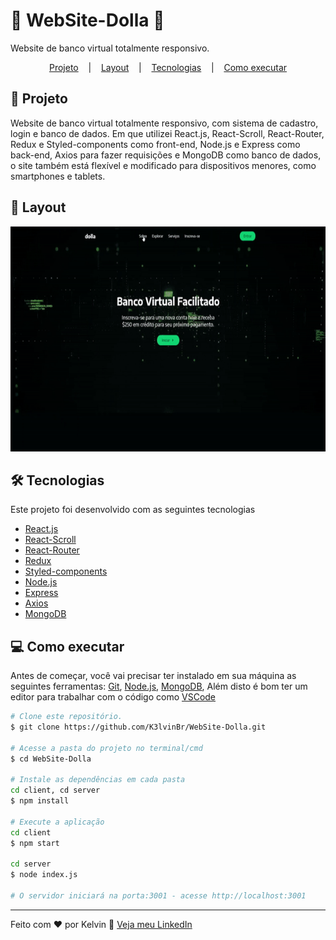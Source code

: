# :money_with_wings: WebSite-Dolla :money_with_wings:	

Website de banco virtual totalmente responsivo.
<p align="center">
  <a href="#page_facing_up-projeto">Projeto</a> &nbsp;&nbsp;&nbsp;|&nbsp;&nbsp;&nbsp;
  <a href="#art-layout">Layout</a> &nbsp;&nbsp;&nbsp;|&nbsp;&nbsp;&nbsp;
  <a href="#hammer_and_wrench-tecnologias">Tecnologias</a> &nbsp;&nbsp;&nbsp;|&nbsp;&nbsp;&nbsp;
  <a href="#computer-como-executar">Como executar</a>
</p>

## :page_facing_up: Projeto
Website de banco virtual totalmente responsivo, com sistema de cadastro, login e banco de dados. Em que utilizei React.js, React-Scroll, React-Router, Redux e Styled-components como front-end, Node.js e Express como back-end, Axios para fazer requisições e MongoDB como banco de dados, o site também está flexível e modificado para dispositivos menores, como smartphones e tablets.

## :art: Layout
<div align="center">
  <img height="360" src="client/public/to_Readme/site_gif.gif" />
</div>

## :hammer_and_wrench: Tecnologias
Este projeto foi desenvolvido com as seguintes tecnologias

- [React.js](https://reactjs.org)
- [React-Scroll](https://www.npmjs.com/package/react-scroll)
- [React-Router](https://reactrouter.com)
- [Redux](https://redux.js.org)
- [Styled-components](https://styled-components.com)
- [Node.js](https://nodejs.org/en/)
- [Express](https://expressjs.com)
- [Axios](https://axios-http.com)
- [MongoDB](https://www.mongodb.com)

## :computer: Como executar
Antes de começar, você vai precisar ter instalado em sua máquina as seguintes ferramentas:
[Git](https://git-scm.com), [Node.js](https://nodejs.org/en/), [MongoDB](https://www.mongodb.com), Além disto é bom ter um editor para trabalhar com o código como [VSCode](https://code.visualstudio.com/)

```bash
# Clone este repositório.
$ git clone https://github.com/K3lvinBr/WebSite-Dolla.git

# Acesse a pasta do projeto no terminal/cmd
$ cd WebSite-Dolla

# Instale as dependências em cada pasta
cd client, cd server
$ npm install

# Execute a aplicação
cd client
$ npm start

cd server
$ node index.js

# O servidor iniciará na porta:3001 - acesse http://localhost:3001
```

---

Feito com ❤️ por Kelvin 👋 [Veja meu LinkedIn](https://www.linkedin.com/in/kelvin-sales-54306321a/)
